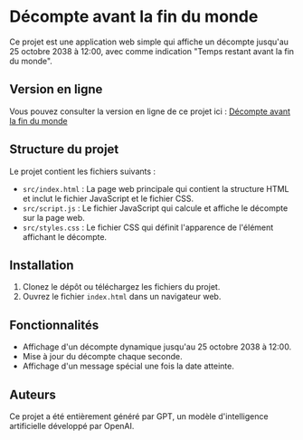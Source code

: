 # Décompte avant la fin du monde

Ce projet est une application web simple qui affiche un décompte jusqu'au 25 octobre 2038 à 12:00, avec comme indication "Temps restant avant la fin du monde".

## Version en ligne

Vous pouvez consulter la version en ligne de ce projet ici : [Décompte avant la fin du monde](https://nicolas-van.github.io/test-copilot-project/)

## Structure du projet

Le projet contient les fichiers suivants :

- `src/index.html` : La page web principale qui contient la structure HTML et inclut le fichier JavaScript et le fichier CSS.
- `src/script.js` : Le fichier JavaScript qui calcule et affiche le décompte sur la page web.
- `src/styles.css` : Le fichier CSS qui définit l'apparence de l'élément affichant le décompte.

## Installation

1. Clonez le dépôt ou téléchargez les fichiers du projet.
2. Ouvrez le fichier `index.html` dans un navigateur web.

## Fonctionnalités

- Affichage d'un décompte dynamique jusqu'au 25 octobre 2038 à 12:00.
- Mise à jour du décompte chaque seconde.
- Affichage d'un message spécial une fois la date atteinte.

## Auteurs

Ce projet a été entièrement généré par GPT, un modèle d'intelligence artificielle développé par OpenAI.